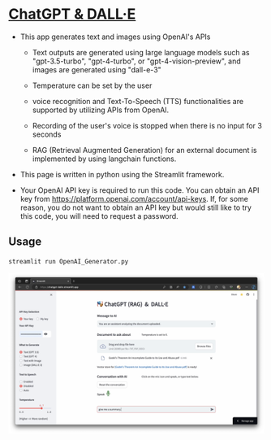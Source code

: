 # [ChatGPT & DALL·E](https://chatgpt-dalle.streamlit.app/)

* This app generates text and images using OpenAI's APIs
  
  - Text outputs are generated using large language models such as "gpt-3.5-turbo",
    "gpt-4-turbo", or "gpt-4-vision-preview", and images are generated using
    "dall-e-3"

  - Temperature can be set by the user

  - voice recognition and Text-To-Speech (TTS) functionalities are supported by
    utilizing APIs from OpenAI.

  - Recording of the user's voice is stopped when there is no input for 3 seconds
  
  - RAG (Retrieval Augmented Generation) for an external document is implemented
    by using langchain functions.

* This page is written in python using the Streamlit framework.

* Your OpenAI API key is required to run this code. You can obtain an API key
  from https://platform.openai.com/account/api-keys. If, for some reason, you
  do not want to obtain an API key but would still like to try this code,
  you will need to request a password.

## Usage
```python
streamlit run OpenAI_Generator.py
```
[![Exploring the App: A Visual Guide](files/Streamlit_LLM_App.png)](https://youtu.be/GOnGXtYIX0Q)
